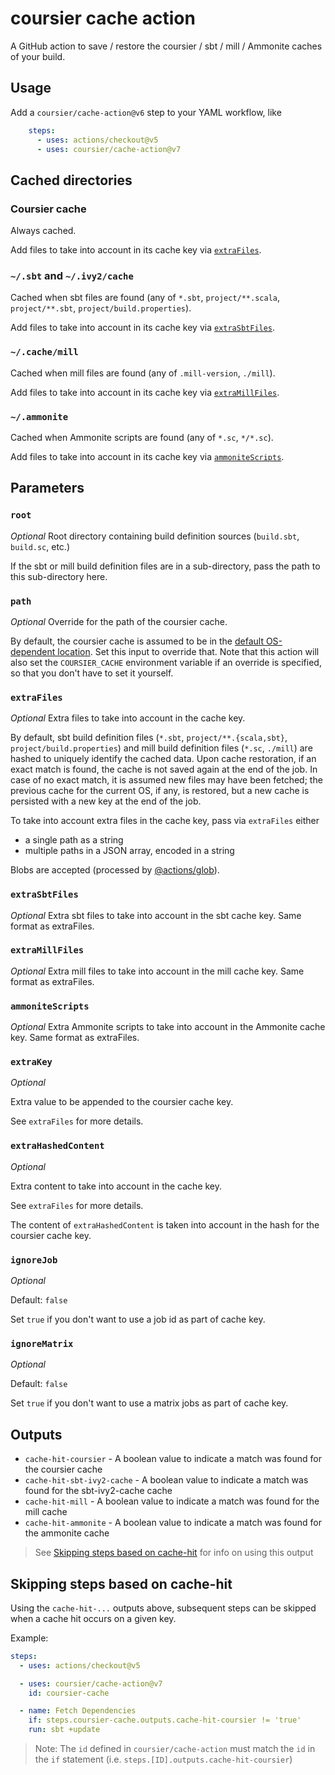 # coursier cache action

A GitHub action to save / restore the coursier / sbt / mill / Ammonite caches of your build.

## Usage

Add a `coursier/cache-action@v6` step to your YAML workflow, like
```yaml
    steps:
      - uses: actions/checkout@v5
      - uses: coursier/cache-action@v7
```

## Cached directories

### Coursier cache

Always cached.

Add files to take into account in its cache key via [`extraFiles`](#extrafiles).

### `~/.sbt` and `~/.ivy2/cache`

Cached when sbt files are found (any of `*.sbt`, `project/**.scala`, `project/**.sbt`, `project/build.properties`).

Add files to take into account in its cache key via [`extraSbtFiles`](#extrasbtfiles).

### `~/.cache/mill`

Cached when mill files are found (any of `.mill-version`, `./mill`).

Add files to take into account in its cache key via [`extraMillFiles`](#extramillfiles).

### `~/.ammonite`

Cached when Ammonite scripts are found (any of `*.sc`, `*/*.sc`).

Add files to take into account in its cache key via [`ammoniteScripts`](#ammonitescripts).

## Parameters

### `root`

*Optional* Root directory containing build definition sources (`build.sbt`, `build.sc`, etc.)

If the sbt or mill build definition files are in a sub-directory, pass the path to this
sub-directory here.

### `path`

*Optional* Override for the path of the coursier cache.

By default, the coursier cache is assumed to be in the [default OS-dependent location](https://get-coursier.io/docs/cache.html#default-location).
Set this input to override that. Note that this action will also set the `COURSIER_CACHE` environment variable
if an override is specified, so that you don't have to set it yourself.

### `extraFiles`

*Optional* Extra files to take into account in the cache key.

By default, sbt build definition files (`*.sbt`, `project/**.{scala,sbt}`, `project/build.properties`) and
mill build definition files (`*.sc`, `./mill`) are hashed to uniquely identify the cached data. Upon
cache restoration, if an exact match is found, the cache is not saved again at the end of the job.
In case of no exact match, it is assumed new files may have been fetched; the previous cache for the
current OS, if any, is restored, but a new cache is persisted with a new key at the end of the job.

To take into account extra files in the cache key, pass via `extraFiles` either
- a single path as a string
- multiple paths in a JSON array, encoded in a string

Blobs are accepted (processed by [@actions/glob](https://www.npmjs.com/package/@actions/glob)).

### `extraSbtFiles`

*Optional* Extra sbt files to take into account in the sbt cache key. Same format as extraFiles.

### `extraMillFiles`

*Optional* Extra mill files to take into account in the mill cache key. Same format as extraFiles.

### `ammoniteScripts`

*Optional* Extra Ammonite scripts to take into account in the Ammonite cache key. Same format as extraFiles.

### `extraKey`

*Optional*

Extra value to be appended to the coursier cache key.

See `extraFiles` for more details.

### `extraHashedContent`

*Optional*

Extra content to take into account in the cache key.

See `extraFiles` for more details.

The content of `extraHashedContent` is taken into account in the hash for the coursier cache key.

### `ignoreJob`

*Optional*

Default: `false`

Set `true` if you don't want to use a job id as part of cache key.

### `ignoreMatrix`

*Optional*

Default: `false`

Set `true` if you don't want to use a matrix jobs as part of cache key.

## Outputs

* `cache-hit-coursier` - A boolean value to indicate a match was found for the coursier cache
* `cache-hit-sbt-ivy2-cache` - A boolean value to indicate a match was found for the sbt-ivy2-cache cache
* `cache-hit-mill` - A boolean value to indicate a match was found for the mill cache
* `cache-hit-ammonite` - A boolean value to indicate a match was found for the ammonite cache

> See [Skipping steps based on cache-hit](#Skipping-steps-based-on-cache-hit) for info on using this output

## Skipping steps based on cache-hit

Using the `cache-hit-...` outputs above, subsequent steps can be skipped when a cache hit occurs on a given key.

Example:
```yaml
steps:
  - uses: actions/checkout@v5

  - uses: coursier/cache-action@v7
    id: coursier-cache

  - name: Fetch Dependencies
    if: steps.coursier-cache.outputs.cache-hit-coursier != 'true'
    run: sbt +update
```

> Note: The `id` defined in `coursier/cache-action` must match the `id` in the `if` statement (i.e. `steps.[ID].outputs.cache-hit-coursier`)
